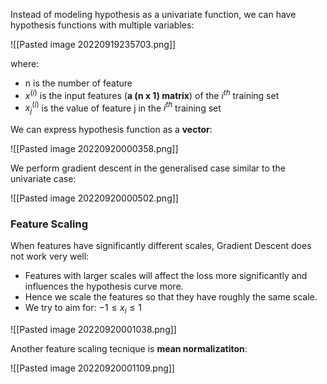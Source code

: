 
Instead of modeling hypothesis as a univariate function, we can have hypothesis functions with multiple variables:

![[Pasted image 20220919235703.png]]

where:
- n is the number of feature
- $x^{(i)}$ is the input features (**a (n x 1) matrix**) of the $i^{th}$ training set
- $x_j^{(i)}$ is the value of feature j in the  $i^{th}$ training set

We can express hypothesis function as a **vector**:

![[Pasted image 20220920000358.png]]

We perform gradient descent in the generalised case similar to the univariate case:

![[Pasted image 20220920000502.png]]

### Feature Scaling 

When features have significantly different scales, Gradient Descent does not work very well:
- Features with larger scales will affect the loss more significantly and influences the hypothesis curve more.
- Hence we scale the features so that they have roughly the same scale.
- We try to aim for: $-1 \leq x_i \leq 1$

![[Pasted image 20220920001038.png]]

Another feature scaling tecnique is **mean normalizatiton**:

![[Pasted image 20220920001109.png]]